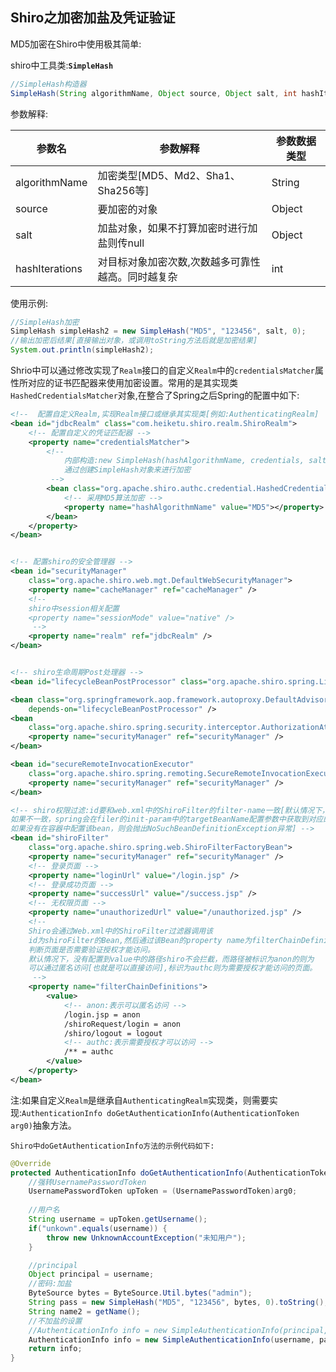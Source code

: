 ## Shiro之加密加盐及凭证验证

MD5加密在Shiro中使用极其简单:

shiro中工具类:**`SimpleHash`**

```java
//SimpleHash构造器
SimpleHash(String algorithmName, Object source, Object salt, int hashIterations)
```

参数解释:

参数名  |  参数解释 | 参数数据类型
-------|----------|--------
algorithmName | 加密类型[MD5、Md2、Sha1、Sha256等] | String
source | 要加密的对象 | Object
salt | 加盐对象，如果不打算加密时进行加盐则传null | Object
hashIterations | 对目标对象加密次数,次数越多可靠性越高。同时越复杂 | int

使用示例:

```java
//SimpleHash加密
SimpleHash simpleHash2 = new SimpleHash("MD5", "123456", salt, 0);
//输出加密后结果[直接输出对象，或调用toString方法后就是加密结果]
System.out.println(simpleHash2);
```
Shrio中可以通过修改实现了`Realm`接口的自定义`Realm`中的`credentialsMatcher`属性所对应的证书匹配器来使用加密设置。常用的是其实现类`HashedCredentialsMatcher`对象,在整合了Spring之后Spring的配置中如下:

```xml
<!--  配置自定义Realm,实现Realm接口或继承其实现类[例如:AuthenticatingRealm]  -->
<bean id="jdbcRealm" class="com.heiketu.shiro.realm.ShiroRealm">
	<!-- 配置自定义的凭证匹配器 -->
	<property name="credentialsMatcher">
		<!-- 
			内部构造:new SimpleHash(hashAlgorithmName, credentials, salt, hashIterations)对象
			通过创建SimpleHash对象来进行加密
		 -->
		<bean class="org.apache.shiro.authc.credential.HashedCredentialsMatcher">
			<!-- 采用MD5算法加密 -->
			<property name="hashAlgorithmName" value="MD5"></property>
		</bean>
	</property>
</bean>


<!-- 配置shiro的安全管理器 -->
<bean id="securityManager"
	class="org.apache.shiro.web.mgt.DefaultWebSecurityManager">
	<property name="cacheManager" ref="cacheManager" />
	<!-- 
	shiro中session相关配置
	<property name="sessionMode" value="native" />
	 -->
	<property name="realm" ref="jdbcRealm" />
</bean>


<!-- shiro生命周期Post处理器 -->
<bean id="lifecycleBeanPostProcessor" class="org.apache.shiro.spring.LifecycleBeanPostProcessor" />

<bean class="org.springframework.aop.framework.autoproxy.DefaultAdvisorAutoProxyCreator"
	depends-on="lifecycleBeanPostProcessor" />
<bean
	class="org.apache.shiro.spring.security.interceptor.AuthorizationAttributeSourceAdvisor">
	<property name="securityManager" ref="securityManager" />
</bean>

<bean id="secureRemoteInvocationExecutor"
	class="org.apache.shiro.spring.remoting.SecureRemoteInvocationExecutor">
	<property name="securityManager" ref="securityManager" />
</bean>

<!-- shiro权限过滤:id要和web.xml中的ShiroFilter的filter-name一致[默认情况下，
如果不一致，spring会在filer的init-param中的targetBeanName配置参数中获取到对应的bean名称，
如果没有在容器中配置该bean，则会抛出NoSuchBeanDefinitionException异常] -->
<bean id="shiroFilter"
	class="org.apache.shiro.spring.web.ShiroFilterFactoryBean">
	<property name="securityManager" ref="securityManager" />
	<!-- 登录页面 -->
	<property name="loginUrl" value="/login.jsp" />
	<!-- 登录成功页面 -->
	<property name="successUrl" value="/success.jsp" />
	<!-- 无权限页面 -->
	<property name="unauthorizedUrl" value="/unauthorized.jsp" />
	<!-- 
	Shiro会通过Web.xml中的ShiroFilter过滤器调用该
	id为shiroFilter的Bean,然后通过该Bean的property name为filterChainDefinitions中设置的value来
	判断页面是否需要验证授权才能访问。
	默认情况下，没有配置到value中的路径shiro不会拦截，而路径被标识为anon的则为
	可以通过匿名访问[也就是可以直接访问],标识为authc则为需要授权才能访问的页面。
	 -->
	<property name="filterChainDefinitions">
		<value>
			<!-- anon:表示可以匿名访问 -->
			/login.jsp = anon
			/shiroRequest/login = anon
			/shiro/logout = logout
			<!-- authc:表示需要授权才可以访问 -->
			/** = authc
		</value>
	</property>
</bean>
```
注:如果自定义`Realm`是继承自`AuthenticatingRealm`实现类，则需要实现:`AuthenticationInfo doGetAuthenticationInfo(AuthenticationToken arg0)`抽象方法。

`Shiro中doGetAuthenticationInfo方法的示例代码如下:`

```java
@Override
protected AuthenticationInfo doGetAuthenticationInfo(AuthenticationToken arg0) throws AuthenticationException {
	//强转UsernamePasswordToken
	UsernamePasswordToken upToken = (UsernamePasswordToken)arg0;
	
	//用户名
	String username = upToken.getUsername();
	if("unkown".equals(username)) {
		throw new UnknownAccountException("未知用户");
	}

	//principal
	Object principal = username;
	//密码:加盐
	ByteSource bytes = ByteSource.Util.bytes("admin");
	String pass = new SimpleHash("MD5", "123456", bytes, 0).toString();
	String name2 = getName();
	//不加盐的设置
	//AuthenticationInfo info = new SimpleAuthenticationInfo(principal, pass, name2);
	AuthenticationInfo info = new SimpleAuthenticationInfo(username, pass, bytes, getName());
	return info;
}
```

